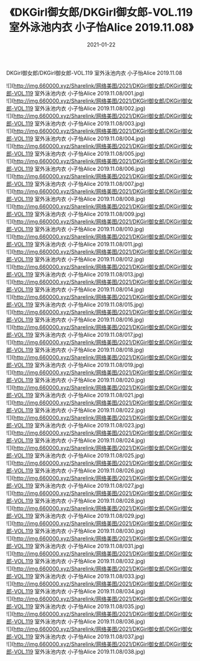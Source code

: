 ﻿---
layout: post
title:  《DKGirl御女郎/DKGirl御女郎-VOL.119 室外泳池内衣 小子怡Alice 2019.11.08》
date:   2021-01-22
img: http://img.660000.xyz/Sharelink/网络美图/2021/DKGirl御女郎/DKGirl御女郎-VOL.119 室外泳池内衣 小子怡Alice 2019.11.08/000.jpg
categories: [美女, 清纯, 唯美]
---

DKGirl御女郎/DKGirl御女郎-VOL.119 室外泳池内衣 小子怡Alice 2019.11.08

 ![](http://img.660000.xyz/Sharelink/网络美图/2021/DKGirl御女郎/DKGirl御女郎-VOL.119 室外泳池内衣 小子怡Alice 2019.11.08/001.jpg) <br>![](http://img.660000.xyz/Sharelink/网络美图/2021/DKGirl御女郎/DKGirl御女郎-VOL.119 室外泳池内衣 小子怡Alice 2019.11.08/002.jpg) <br>![](http://img.660000.xyz/Sharelink/网络美图/2021/DKGirl御女郎/DKGirl御女郎-VOL.119 室外泳池内衣 小子怡Alice 2019.11.08/003.jpg) <br>![](http://img.660000.xyz/Sharelink/网络美图/2021/DKGirl御女郎/DKGirl御女郎-VOL.119 室外泳池内衣 小子怡Alice 2019.11.08/004.jpg) <br>![](http://img.660000.xyz/Sharelink/网络美图/2021/DKGirl御女郎/DKGirl御女郎-VOL.119 室外泳池内衣 小子怡Alice 2019.11.08/005.jpg) <br>![](http://img.660000.xyz/Sharelink/网络美图/2021/DKGirl御女郎/DKGirl御女郎-VOL.119 室外泳池内衣 小子怡Alice 2019.11.08/006.jpg) <br>![](http://img.660000.xyz/Sharelink/网络美图/2021/DKGirl御女郎/DKGirl御女郎-VOL.119 室外泳池内衣 小子怡Alice 2019.11.08/007.jpg) <br>![](http://img.660000.xyz/Sharelink/网络美图/2021/DKGirl御女郎/DKGirl御女郎-VOL.119 室外泳池内衣 小子怡Alice 2019.11.08/008.jpg) <br>![](http://img.660000.xyz/Sharelink/网络美图/2021/DKGirl御女郎/DKGirl御女郎-VOL.119 室外泳池内衣 小子怡Alice 2019.11.08/009.jpg) <br>![](http://img.660000.xyz/Sharelink/网络美图/2021/DKGirl御女郎/DKGirl御女郎-VOL.119 室外泳池内衣 小子怡Alice 2019.11.08/010.jpg) <br>![](http://img.660000.xyz/Sharelink/网络美图/2021/DKGirl御女郎/DKGirl御女郎-VOL.119 室外泳池内衣 小子怡Alice 2019.11.08/011.jpg) <br>![](http://img.660000.xyz/Sharelink/网络美图/2021/DKGirl御女郎/DKGirl御女郎-VOL.119 室外泳池内衣 小子怡Alice 2019.11.08/012.jpg) <br>![](http://img.660000.xyz/Sharelink/网络美图/2021/DKGirl御女郎/DKGirl御女郎-VOL.119 室外泳池内衣 小子怡Alice 2019.11.08/013.jpg) <br>![](http://img.660000.xyz/Sharelink/网络美图/2021/DKGirl御女郎/DKGirl御女郎-VOL.119 室外泳池内衣 小子怡Alice 2019.11.08/014.jpg) <br>![](http://img.660000.xyz/Sharelink/网络美图/2021/DKGirl御女郎/DKGirl御女郎-VOL.119 室外泳池内衣 小子怡Alice 2019.11.08/015.jpg) <br>![](http://img.660000.xyz/Sharelink/网络美图/2021/DKGirl御女郎/DKGirl御女郎-VOL.119 室外泳池内衣 小子怡Alice 2019.11.08/016.jpg) <br>![](http://img.660000.xyz/Sharelink/网络美图/2021/DKGirl御女郎/DKGirl御女郎-VOL.119 室外泳池内衣 小子怡Alice 2019.11.08/017.jpg) <br>![](http://img.660000.xyz/Sharelink/网络美图/2021/DKGirl御女郎/DKGirl御女郎-VOL.119 室外泳池内衣 小子怡Alice 2019.11.08/018.jpg) <br>![](http://img.660000.xyz/Sharelink/网络美图/2021/DKGirl御女郎/DKGirl御女郎-VOL.119 室外泳池内衣 小子怡Alice 2019.11.08/019.jpg) <br>![](http://img.660000.xyz/Sharelink/网络美图/2021/DKGirl御女郎/DKGirl御女郎-VOL.119 室外泳池内衣 小子怡Alice 2019.11.08/020.jpg) <br>![](http://img.660000.xyz/Sharelink/网络美图/2021/DKGirl御女郎/DKGirl御女郎-VOL.119 室外泳池内衣 小子怡Alice 2019.11.08/021.jpg) <br>![](http://img.660000.xyz/Sharelink/网络美图/2021/DKGirl御女郎/DKGirl御女郎-VOL.119 室外泳池内衣 小子怡Alice 2019.11.08/022.jpg) <br>![](http://img.660000.xyz/Sharelink/网络美图/2021/DKGirl御女郎/DKGirl御女郎-VOL.119 室外泳池内衣 小子怡Alice 2019.11.08/023.jpg) <br>![](http://img.660000.xyz/Sharelink/网络美图/2021/DKGirl御女郎/DKGirl御女郎-VOL.119 室外泳池内衣 小子怡Alice 2019.11.08/024.jpg) <br>![](http://img.660000.xyz/Sharelink/网络美图/2021/DKGirl御女郎/DKGirl御女郎-VOL.119 室外泳池内衣 小子怡Alice 2019.11.08/025.jpg) <br>![](http://img.660000.xyz/Sharelink/网络美图/2021/DKGirl御女郎/DKGirl御女郎-VOL.119 室外泳池内衣 小子怡Alice 2019.11.08/026.jpg) <br>![](http://img.660000.xyz/Sharelink/网络美图/2021/DKGirl御女郎/DKGirl御女郎-VOL.119 室外泳池内衣 小子怡Alice 2019.11.08/027.jpg) <br>![](http://img.660000.xyz/Sharelink/网络美图/2021/DKGirl御女郎/DKGirl御女郎-VOL.119 室外泳池内衣 小子怡Alice 2019.11.08/028.jpg) <br>![](http://img.660000.xyz/Sharelink/网络美图/2021/DKGirl御女郎/DKGirl御女郎-VOL.119 室外泳池内衣 小子怡Alice 2019.11.08/029.jpg) <br>![](http://img.660000.xyz/Sharelink/网络美图/2021/DKGirl御女郎/DKGirl御女郎-VOL.119 室外泳池内衣 小子怡Alice 2019.11.08/030.jpg) <br>![](http://img.660000.xyz/Sharelink/网络美图/2021/DKGirl御女郎/DKGirl御女郎-VOL.119 室外泳池内衣 小子怡Alice 2019.11.08/031.jpg) <br>![](http://img.660000.xyz/Sharelink/网络美图/2021/DKGirl御女郎/DKGirl御女郎-VOL.119 室外泳池内衣 小子怡Alice 2019.11.08/032.jpg) <br>![](http://img.660000.xyz/Sharelink/网络美图/2021/DKGirl御女郎/DKGirl御女郎-VOL.119 室外泳池内衣 小子怡Alice 2019.11.08/033.jpg) <br>![](http://img.660000.xyz/Sharelink/网络美图/2021/DKGirl御女郎/DKGirl御女郎-VOL.119 室外泳池内衣 小子怡Alice 2019.11.08/034.jpg) <br>![](http://img.660000.xyz/Sharelink/网络美图/2021/DKGirl御女郎/DKGirl御女郎-VOL.119 室外泳池内衣 小子怡Alice 2019.11.08/035.jpg) <br>![](http://img.660000.xyz/Sharelink/网络美图/2021/DKGirl御女郎/DKGirl御女郎-VOL.119 室外泳池内衣 小子怡Alice 2019.11.08/036.jpg) <br>![](http://img.660000.xyz/Sharelink/网络美图/2021/DKGirl御女郎/DKGirl御女郎-VOL.119 室外泳池内衣 小子怡Alice 2019.11.08/037.jpg) <br>![](http://img.660000.xyz/Sharelink/网络美图/2021/DKGirl御女郎/DKGirl御女郎-VOL.119 室外泳池内衣 小子怡Alice 2019.11.08/038.jpg) <br>